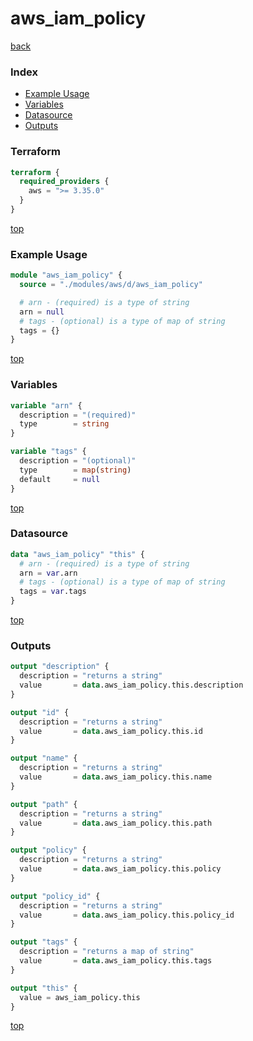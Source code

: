 # aws_iam_policy

[back](../aws.md)

### Index

- [Example Usage](#example-usage)
- [Variables](#variables)
- [Datasource](#datasource)
- [Outputs](#outputs)

### Terraform

```terraform
terraform {
  required_providers {
    aws = ">= 3.35.0"
  }
}
```

[top](#index)

### Example Usage

```terraform
module "aws_iam_policy" {
  source = "./modules/aws/d/aws_iam_policy"

  # arn - (required) is a type of string
  arn = null
  # tags - (optional) is a type of map of string
  tags = {}
}
```

[top](#index)

### Variables

```terraform
variable "arn" {
  description = "(required)"
  type        = string
}

variable "tags" {
  description = "(optional)"
  type        = map(string)
  default     = null
}
```

[top](#index)

### Datasource

```terraform
data "aws_iam_policy" "this" {
  # arn - (required) is a type of string
  arn = var.arn
  # tags - (optional) is a type of map of string
  tags = var.tags
}
```

[top](#index)

### Outputs

```terraform
output "description" {
  description = "returns a string"
  value       = data.aws_iam_policy.this.description
}

output "id" {
  description = "returns a string"
  value       = data.aws_iam_policy.this.id
}

output "name" {
  description = "returns a string"
  value       = data.aws_iam_policy.this.name
}

output "path" {
  description = "returns a string"
  value       = data.aws_iam_policy.this.path
}

output "policy" {
  description = "returns a string"
  value       = data.aws_iam_policy.this.policy
}

output "policy_id" {
  description = "returns a string"
  value       = data.aws_iam_policy.this.policy_id
}

output "tags" {
  description = "returns a map of string"
  value       = data.aws_iam_policy.this.tags
}

output "this" {
  value = aws_iam_policy.this
}
```

[top](#index)